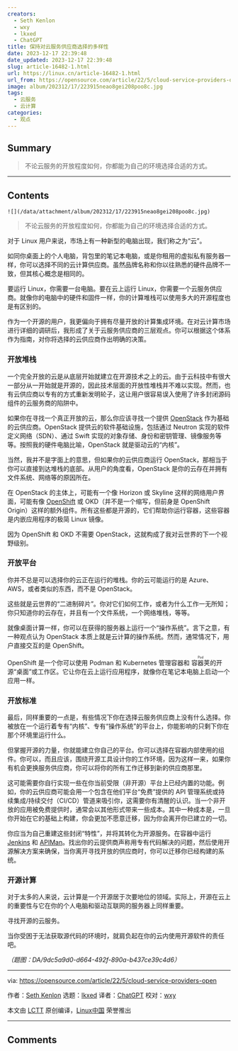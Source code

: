 ```yaml
---
creators:
  - Seth Kenlon
  - wxy
  - lkxed
  - ChatGPT
title: 保持对云服务供应商选择的多样性
date: 2023-12-17 22:39:48
date_updated: 2023-12-17 22:39:48
slug: article-16482-1.html
url: https://linux.cn/article-16482-1.html
url_from: https://opensource.com/article/22/5/cloud-service-providers-open
image: album/202312/17/223915neao8gei208poo8c.jpg
tags:
  - 云服务
  - 云计算
categories:
  - 观点
---
```


## Summary

> 不论云服务的开放程度如何，你都能为自己的环境选择合适的方式。

***

<!-- more -->

## Contents

`![](/data/attachment/album/202312/17/223915neao8gei208poo8c.jpg)`

> 
> 不论云服务的开放程度如何，你都能为自己的环境选择合适的方式。
> 
> 
> 

对于 Linux 用户来说，市场上有一种新型的电脑出现，我们称之为“云”。

如同你桌面上的个人电脑，背包里的笔记本电脑，或是你租用的虚拟私有服务器一样，你可以选择不同的云计算供应商。虽然品牌名称和你以往熟悉的硬件品牌不一致，但其核心概念是相同的。

要运行 Linux，你需要一台电脑。要在云上运行 Linux，你需要一个云服务供应商。就像你的电脑中的硬件和固件一样，你的计算堆栈可以使用多大的开源程度也是有区别的。

作为一个开源的用户，我更偏向于拥有尽量开放的计算集成环境。在对云计算市场进行详细的调研后，我形成了关于云服务供应商的三层观点。你可以根据这个体系作为指南，对你将选择的云供应商作出明确的决策。

### 开放堆栈

一个完全开放的云是从底层开始就建立在开源技术之上的云。由于云科技中有很大一部分从一开始就是开源的，因此技术层面的开放性堆栈并不难以实现。然而，也有云供应商以专有的方式重新发明轮子，这让用户很容易误入使用了许多封闭源码组件的云服务商的陷阱中。

如果你在寻找一个真正开放的云，那么你应该寻找一个提供 [OpenStack](https://opensource.com/resources/what-is-openstack) 作为基础的云供应商。OpenStack 提供云的软件基础设施，包括通过 Neutron 实现的软件定义网络（SDN）、通过 Swift 实现的对象存储、身份和密钥管理、镜像服务等等。按照我的硬件电脑比喻，OpenStack 就是驱动云的“内核”。

当然，我并不是字面上的意思，但如果你的云供应商运行 OpenStack，那相当于你可以直接到达堆栈的底部。从用户的角度看，OpenStack 是你的云存在并拥有文件系统、网络等的原因所在。

在 OpenStack 的主体上，可能有一个像 Horizon 或 Skyline 这样的网络用户界面，可能有像 [OpenShift](https://cloud.redhat.com/?intcmp=7013a000002qLH8AAM) 或 OKD（并不是一个缩写，但前身是 OpenShift Origin）这样的额外组件。所有这些都是开源的，它们帮助你运行容器，这些容器是内嵌应用程序的极简 Linux 镜像。

因为 OpenShift 和 OKD 不需要 OpenStack，这就构成了我对云世界的下一个视野级别。

### 开放平台

你并不总是可以选择你的云正在运行的堆栈。你的云可能运行的是 Azure、AWS，或者类似的东西，而不是 OpenStack。

这些就是云世界的“二进制碎片”。你对它们如何工作，或者为什么工作一无所知；你只知道你的云存在，并且有一个文件系统，一个网络堆栈，等等。

就像桌面计算一样，你可以在获得的服务器上运行一个“操作系统”。言下之意，有一种观点认为 OpenStack 本质上就是云计算的操作系统。然而，通常情况下，用户直接交互的是 OpenShift。

OpenShift 是一个你可以使用 Podman 和 Kubernetes 管理容器和 <ruby> 容器荚 <rt>  Pod </rt></ruby> 的开源“桌面”或工作区。它让你在云上运行应用程序，就像你在笔记本电脑上启动一个应用一样。

### 开放标准

最后，同样重要的一点是，有些情况下你在选择云服务供应商上没有什么选择。你被放在一个运行着专有“内核”、专有“操作系统”的平台上，你能影响的只剩下你在那个环境里运行什么。

但掌握开源的力量，你就能建立你自己的平台。你可以选择在容器内部使用的组件。你可以，而且应该，围绕开源工具设计你的工作环境，因为这样一来，如果你有机会更换服务供应商，你可以将你的所有工作迁移到新的供应商那里。

这可能需要你自行实现一些在你当前受限（非开源）平台上已经内置的功能。例如，你的云供应商可能会用一个包含在他们平台“免费”提供的 API 管理系统或持续集成/持续交付（CI/CD）管道来吸引你，这需要你有清醒的认识。当一个非开放的应用被免费提供时，通常会以其他形式带来一些成本。其中一种成本是，一旦你开始在它的基础上构建，你会更加不愿意迁移，因为你会离开你已建立的一切。

你应当为自己重建这些封闭“特性”，并将其转化为开源服务。在容器中运行 [Jenkins](https://opensource.com/article/19/9/intro-building-cicd-pipelines-jenkins) 和 [APIMan](https://www.apiman.io/latest/)。找出你的云提供商声称用专有代码解决的问题，然后使用开源解决方案来确保，当你离开寻找开放的供应商时，你可以迁移你已经构建的系统。

### 开源计算

对于太多的人来说，云计算是一个开源居于次要地位的领域。实际上，开源在云上的重要性与它在你的个人电脑和驱动互联网的服务器上同样重要。

寻找开源的云服务。

当你受困于无法获取源代码的环境时，就肩负起在你的云内使用开源软件的责任吧。

*（题图：DA/9dc5a9d0-d664-492f-890a-b437ce39c4d6）*

---

via: <https://opensource.com/article/22/5/cloud-service-providers-open>

作者：[Seth Kenlon](https://opensource.com/users/seth) 选题：[lkxed](https://github.com/lkxed) 译者：[ChatGPT](https://linux.cn/lctt/ChatGPT) 校对：[wxy](https://github.com/wxy)

本文由 [LCTT](https://github.com/LCTT/TranslateProject) 原创编译，[Linux中国](https://linux.cn/) 荣誉推出

***

## Comments
